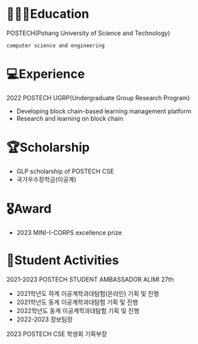 <!--
**juevn/juevn** is a ✨ _special_ ✨ repository because its `README.md` (this file) appears on your GitHub profile.

Here are some ideas to get you started:

- 🔭 I’m currently working on ...
- 🌱 I’m currently learning ...
- 👯 I’m looking to collaborate on ...
- 🤔 I’m looking for help with ...
- 💬 Ask me about ...
- 📫 How to reach me: ...
- 😄 Pronouns: ...
- ⚡ Fun fact: ...
-->

# 👩🏻‍🎓Education

POSTECH(Pohang University of Science and Technology)
```
computer science and engineering
```


# 💻Experience

2022 POSTECH UGRP(Undergraduate Group Research Program)
*	Developing block chain-based learning management platform
*	Research and learning on block chain


# 🏆Scholarship

* GLP scholarship of POSTECH CSE
* 국가우수장학금(이공계)

# 🎖️Award

* 2023 MINI-I-CORPS excellence prize


# 👥Student Activities

2021-2023 POSTECH STUDENT AMBASSADOR ALIMI 27th
*	2021학년도 하계 이공계학과대탐험(온라인) 기획 및 진행
*	2021학년도 동계 이공계학과대탐험 기획 및 진행
* 2022학년도 동계 이공계학과대탐험 기획 및 진행
* 2022-2023 정보팀장

2023 POSTECH CSE 학생회 기획부장
